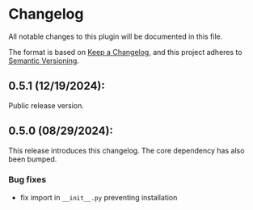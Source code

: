 # Changelog

All notable changes to this plugin will be documented in this file.

The format is based on [Keep a Changelog](https://keepachangelog.com/en/1.0.0/),
and this project adheres to [Semantic Versioning](https://semver.org/spec/v2.0.0.html).

## 0.5.1 (12/19/2024):
Public release version.

## 0.5.0 (08/29/2024):
This release introduces this changelog. The core dependency has also been bumped.

### Bug fixes
 - fix import in `__init__.py` preventing installation
